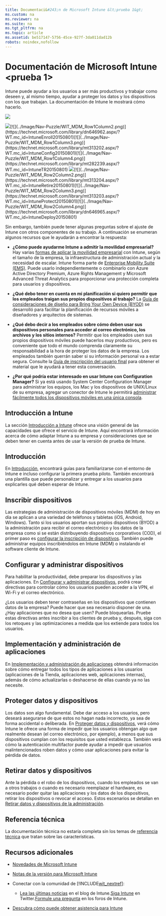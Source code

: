 ```yaml
---
title: Documentaci&#243;n de Microsoft Intune &lt;prueba 1&gt;
ms.custom: na
ms.reviewer: na
ms.suite: na
ms.tgt_pltfrm: na
ms.topic: article
ms.assetid: be517147-5756-45ce-927f-3da011dad12b
robots: noindex,nofollow
---
```

# Documentaci&#243;n de Microsoft Intune &lt;prueba 1&gt;
Intune puede ayudar a los usuarios a ser más productivos y trabajar como deseen y, al mismo tiempo, ayudar a proteger los datos y los dispositivos con los que trabajan. La documentación de Intune le mostrará cómo hacerlo.

![](../Image/WIT_MDM_Banner.png)

[![](../Image/Nav-Puzzle/WIT_MDM_Row1Column1.png)](https://technet.microsoft.com/en-US/library/mt422985(TechNet.10).aspx)[![](../Image/Nav-Puzzle/WIT_MDM_Row1Column2.png)](https://technet.microsoft.com/library/dn646962.aspx/?WT.mc_id=IntuneEnroll20150801)[![](../Image/Nav-Puzzle/WIT_MDM_Row1Column3.png)](https://technet.microsoft.com/library/mt313202.aspx/?WT.mc_id=IntuneConfig20150801)[![](../Image/Nav-Puzzle/WIT_MDM_Row1Column4.png)](https://technet.microsoft.com/library/mt282239.aspx/?WT.mc_id=IntuneTR20150801)
[![](../Image/Nav-Puzzle/WIT_MDM_Row2Column1.png)](https://technet.microsoft.com/en-US/library/mt483702(TechNet.10).aspx)[![](../Image/Nav-Puzzle/WIT_MDM_Row2Column2.png)](https://technet.microsoft.com/library/mt313204.aspx/?WT.mc_id=IntuneRetire20150801)[![](../Image/Nav-Puzzle/WIT_MDM_Row2Column3.png)](https://technet.microsoft.com/library/mt313203.aspx/?WT.mc_id=IntuneProtect20150801)[![](../Image/Nav-Puzzle/WIT_MDM_Row2Column4.png)](https://technet.microsoft.com/library/dn646965.aspx/?WT.mc_id=IntuneDeploy20150801)

Sin embargo, también puede tener algunas preguntas sobre el ajuste de Intune con otros componentes de su trabajo. A continuación se enumeran algunos recursos que le ayudarán a encontrar la respuesta:

-   **¿Cómo puede ayudarme Intune a admitir la movilidad empresarial?** Hay varias [formas de aplicar la movilidad empresarial](https://technet.microsoft.com/library/dn957912.aspx) con Intune, según el tamaño de la empresa, la infraestructura de administración actual y la necesidad de escalar. Intune forma parte de [Enterprise Mobility Suite (EMS)](http://www.microsoft.com/en-us/server-cloud/enterprise-mobility/overview.aspx). Puede usarlo independientemente o combinarlo con Azure Active Directory Premium, Azure Rights Management y Microsoft Advanced Threat Analytics para proporcionar una protección completa para usuarios y dispositivos.

-   **¿Qué debo tener en cuenta en mi planificación si quiero permitir que los empleados traigan sus propios dispositivos al trabajo?** La [Guía de consideraciones de diseño para Bring Your Own Device (BYOD)](https://technet.microsoft.com/en-us/library/dn656905.aspx) se desarrolló para facilitar la planificación de recursos móviles a diseñadores y arquitectos de sistemas.

-   **¿Qué debo decir a los empleados sobre cómo deben usar sus dispositivos personales para acceder al correo electrónico, los archivos y los sitios internos?** Permitir que los empleados usen sus propios dispositivos móviles puede hacerlos muy productivos, pero es conveniente que todo el mundo comprenda claramente su responsabilidad a la hora de proteger los datos de la empresa. Los empleados también querrán saber si su información personal va a estar segura. Consulte la [Guía de inscripción del usuario final](http://aka.ms/b3ml2) para obtener el material que le ayudará a tener esta conversación.

-   **¿Por qué podría estar interesado en usar Intune con Configuration Manager?** Si ya está usando System Center Configuration Manager para administrar los equipos, los Mac y los dispositivos de UNIX/Linux de su empresa, agregar un conector de Intune le permitirá [administrar fácilmente todos los dispositivos móviles en una única consola](https://technet.microsoft.com/en-US/library/mt243476.aspx).

## Introducción a Intune
La sección [Introducción a Intune](https://technet.microsoft.com/library/dn646960(TechNet.10).aspx) ofrece una visión general de las capacidades que ofrece el servicio de Intune. Aquí encontrará información acerca de cómo adaptar Intune a su empresa y consideraciones que se deben tener en cuenta antes de usar la versión de prueba de Intune.

## Introducción
En [Introducción](https://technet.microsoft.com/library/dn646953(TechNet.10).aspx), encontrará guías para familiarizarse con el entorno de Intune e incluso configurar la primera prueba piloto. También encontrará una plantilla que puede personalizar y entregar a los usuarios para explicarles qué deben esperar de Intune.

## Inscribir dispositivos
Las estrategias de administración de dispositivos móviles (MDM) de hoy en día se aplican a una variedad de teléfonos y tabletas (iOS, Android, Windows). Tanto si los usuarios aportan sus propios dispositivos (BYOD) a la administración para recibir el correo electrónico y los datos de la empresa como si se están distribuyendo dispositivos corporativos (COD), el primer paso es [configurar la inscripción de dispositivos](https://technet.microsoft.com/library/dn646962(TechNet.10).aspx). También puede administrar equipos inscribiéndolos en Intune (MDM) o instalando el software cliente de Intune.

## Configurar y administrar dispositivos
Para habilitar la productividad, debe preparar los dispositivos y las aplicaciones. En [Configurar y administrar dispositivos](https://technet.microsoft.com/library/mt313202(TechNet.10).aspx), podrá crear directivas para controlar cómo los usuarios pueden acceder a la VPN, el Wi-Fi y el correo electrónico.

¿Los usuarios deben tener contraseñas en los dispositivos que contienen datos de la empresa? Puede hacer que sea necesario disponer de una. ¿Hay aplicaciones que no desea que usen? Puede bloquearlas. Pruebe estas directivas antes inscribir a los clientes de prueba y, después, siga con los retoques y las optimizaciones a medida que los extiende para todos los usuarios.

## Implementación y administración de aplicaciones
En [Implementación y administración de aplicaciones](https://technet.microsoft.com/library/dn646965(TechNet.10).aspx) obtendrá información sobre cómo entregar todos los tipos de aplicaciones a los usuarios (aplicaciones de la Tienda, aplicaciones web, aplicaciones internas), además de cómo actualizarlas o deshacerse de ellas cuando ya no las necesite.

## Proteger datos y dispositivos
Los datos son algo fundamental. Debe dar acceso a los usuarios, pero deseará asegurarse de que estos no hagan nada incorrecto, ya sea de forma accidental o deliberada. En [Proteger datos y dispositivos](https://technet.microsoft.com/library/mt313203(TechNet.10).aspx), verá cómo Intune le ofrece una forma de impedir que los usuarios obtengan algo que realmente desean (el correo electrónico, por ejemplo), a menos que sus dispositivos cumplan con los requisitos que usted establezca. También verá cómo la autenticación multifactor puede ayudar a impedir que usuarios malintencionados roben datos y cómo usar aplicaciones para evitar la pérdida de datos.

## Retirar datos y dispositivos
Ante la pérdida o el robo de los dispositivos, cuando los empleados se van a otros trabajos o cuando es necesario reemplazar el hardware, es necesario poder quitar las aplicaciones y los datos de los dispositivos, retirar los dispositivos o revocar el acceso. Estos escenarios se detallan en [Retirar datos y dispositivos de la administración](https://technet.microsoft.com/library/mt313204(TechNet.10).aspx).

## Referencia técnica
La documentación técnica no estaría completa sin los temas de [referencia técnica](https://technet.microsoft.com/library/mt282239(TechNet.10).aspx) que tratan sobre las características.

## Recursos adicionales

-   [Novedades de Microsoft Intune](../Topic/What-s-new-in-Microsoft-Intune.md)

-   [Notas de la versión para Microsoft Intune](../Topic/Release-notes-for-Microsoft-Intune.md)

-   Conectar con la comunidad de [!INCLUDE[wit_nextref](../Token/wit_nextref_md.md)]:

    -   [Lea las últimas noticias](http://blogs.technet.com/b/microsoftintune/) en el blog de Intune.[Siga Intune](https://twitter.com/MSIntune) en Twitter.[Formule una pregunta](http://go.microsoft.com/fwlink/?LinkID=232998) en los foros de Intune.

-   [Descubra cómo puede obtener asistencia para Intune](http://technet.microsoft.com/library/dn646963.aspx#OPEN)

